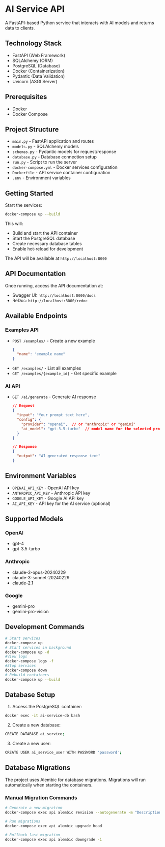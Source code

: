# AI Service API

A FastAPI-based Python service that interacts with AI models and returns data to clients.

## Technology Stack

- FastAPI (Web Framework)
- SQLAlchemy (ORM)
- PostgreSQL (Database)
- Docker (Containerization)
- Pydantic (Data Validation)
- Uvicorn (ASGI Server)

## Prerequisites

- Docker
- Docker Compose

## Project Structure

- `main.py` - FastAPI application and routes
- `models.py` - SQLAlchemy models
- `schemas.py` - Pydantic models for request/response
- `database.py` - Database connection setup
- `run.py` - Script to run the server
- `docker-compose.yml` - Docker services configuration
- `Dockerfile` - API service container configuration
- `.env` - Environment variables

## Getting Started

Start the services:
```bash
docker-compose up --build
```

This will:
- Build and start the API container
- Start the PostgreSQL database
- Create necessary database tables
- Enable hot-reload for development

The API will be available at `http://localhost:8000`

## API Documentation

Once running, access the API documentation at:
- Swagger UI: `http://localhost:8000/docs`
- ReDoc: `http://localhost:8000/redoc`

## Available Endpoints

### Examples API
- `POST /examples/` - Create a new example
  ```json
  {
    "name": "example name"
  }
  ```
- `GET /examples/` - List all examples
- `GET /examples/{example_id}` - Get specific example

### AI API
- `GET /ai/generate` - Generate AI response
  ```json
  // Request
  {
    "input": "Your prompt text here",
    "config": {
      "provider": "openai",  // or "anthropic" or "gemini"
      "ai_model": "gpt-3.5-turbo"  // model name for the selected provider
    }
  }
  
  // Response
  {
    "output": "AI generated response text"
  }
  ```

## Environment Variables

- `OPENAI_API_KEY` - OpenAI API key
- `ANTHROPIC_API_KEY` - Anthropic API key
- `GOOGLE_API_KEY` - Google AI API key
- `AI_API_KEY` - API key for the AI service (optional)

## Supported Models

### OpenAI
- gpt-4
- gpt-3.5-turbo

### Anthropic
- claude-3-opus-20240229
- claude-3-sonnet-20240229
- claude-2.1

### Google
- gemini-pro
- gemini-pro-vision

## Development Commands

```bash
# Start services
docker-compose up
# Start services in background
docker-compose up -d
#View logs
docker-compose logs -f
#Stop services
docker-compose down
# Rebuild containers
docker-compose up --build
```

## Database Setup

1. Access the PostgreSQL container:
```bash
docker exec -it ai-service-db bash
```

2. Create a new database:
```bash
CREATE DATABASE ai_service;
```

3. Create a new user:
```bash
CREATE USER ai_service_user WITH PASSWORD 'password';
```

## Database Migrations

The project uses Alembic for database migrations. Migrations will run automatically when starting the containers.

### Manual Migration Commands

```bash
# Generate a new migration
docker-compose exec api alembic revision --autogenerate -m "Description of changes"

# Run migrations
docker-compose exec api alembic upgrade head

# Rollback last migration
docker-compose exec api alembic downgrade -1
```
